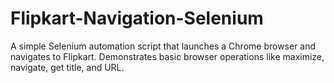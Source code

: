 # Flipkart-Navigation-Selenium
A simple Selenium automation script that launches a Chrome browser and navigates to Flipkart. Demonstrates basic browser operations like maximize, navigate, get title, and URL.
